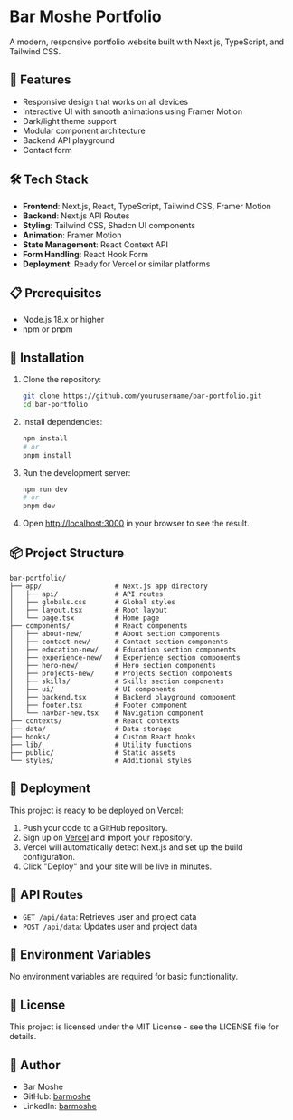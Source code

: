 # Bar Moshe Portfolio

A modern, responsive portfolio website built with Next.js, TypeScript, and Tailwind CSS.

## 🚀 Features

- Responsive design that works on all devices
- Interactive UI with smooth animations using Framer Motion
- Dark/light theme support
- Modular component architecture
- Backend API playground
- Contact form

## 🛠️ Tech Stack

- **Frontend**: Next.js, React, TypeScript, Tailwind CSS, Framer Motion
- **Backend**: Next.js API Routes
- **Styling**: Tailwind CSS, Shadcn UI components
- **Animation**: Framer Motion
- **State Management**: React Context API
- **Form Handling**: React Hook Form
- **Deployment**: Ready for Vercel or similar platforms

## 📋 Prerequisites

- Node.js 18.x or higher
- npm or pnpm

## 🔧 Installation

1. Clone the repository:
   ```bash
   git clone https://github.com/yourusername/bar-portfolio.git
   cd bar-portfolio
   ```

2. Install dependencies:
   ```bash
   npm install
   # or
   pnpm install
   ```

3. Run the development server:
   ```bash
   npm run dev
   # or
   pnpm dev
   ```

4. Open [http://localhost:3000](http://localhost:3000) in your browser to see the result.

## 📦 Project Structure

```
bar-portfolio/
├── app/                  # Next.js app directory
│   ├── api/              # API routes
│   ├── globals.css       # Global styles
│   ├── layout.tsx        # Root layout
│   └── page.tsx          # Home page
├── components/           # React components
│   ├── about-new/        # About section components
│   ├── contact-new/      # Contact section components
│   ├── education-new/    # Education section components
│   ├── experience-new/   # Experience section components
│   ├── hero-new/         # Hero section components
│   ├── projects-new/     # Projects section components
│   ├── skills/           # Skills section components
│   ├── ui/               # UI components
│   ├── backend.tsx       # Backend playground component
│   ├── footer.tsx        # Footer component
│   └── navbar-new.tsx    # Navigation component
├── contexts/             # React contexts
├── data/                 # Data storage
├── hooks/                # Custom React hooks
├── lib/                  # Utility functions
├── public/               # Static assets
└── styles/               # Additional styles
```

## 🚢 Deployment

This project is ready to be deployed on Vercel:

1. Push your code to a GitHub repository.
2. Sign up on [Vercel](https://vercel.com) and import your repository.
3. Vercel will automatically detect Next.js and set up the build configuration.
4. Click "Deploy" and your site will be live in minutes.

## 🔄 API Routes

- `GET /api/data`: Retrieves user and project data
- `POST /api/data`: Updates user and project data

## 🧩 Environment Variables

No environment variables are required for basic functionality.

## 📝 License

This project is licensed under the MIT License - see the LICENSE file for details.

## 👤 Author

- Bar Moshe
- GitHub: [barmoshe](https://github.com/barmoshe)
- LinkedIn: [barmoshe](https://linkedin.com/in/barmoshe) 
